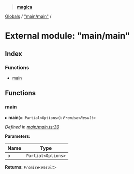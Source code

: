 > **[magica](../README.md)**

[Globals](../README.md) / ["main/main"](_main_main_.md) /

# External module: "main/main"

## Index

### Functions

* [main](_main_main_.md#main)

## Functions

###  main

▸ **main**(`o`: `Partial<Options>`): *`Promise<Result>`*

*Defined in [main/main.ts:30](https://github.com/cancerberoSgx/magica/blob/c6ded1a/src/main/main.ts#L30)*

**Parameters:**

Name | Type |
------ | ------ |
`o` | `Partial<Options>` |

**Returns:** *`Promise<Result>`*